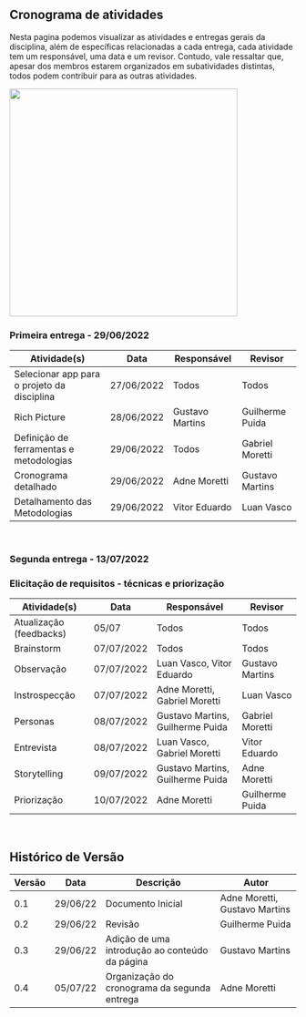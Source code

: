 ## Cronograma de atividades
Nesta pagina podemos visualizar as atividades e entregas gerais da disciplina, além de específicas relacionadas a cada entrega, cada atividade tem um responsável, uma data e um revisor. Contudo, vale ressaltar que, apesar dos membros estarem organizados em subatividades distintas, todos podem contribuir para as outras atividades.

<img src=https://img.freepik.com/vetores-gratis/alunos-ou-funcionarios-adicionando-eventos-ou-prazos-ao-aplicativo-de-calendario-jovens-usando-ilustracao-plana-de-organizador-de-tempo-ou-planejador_74855-20735.jpg width=400px/>


### Primeira entrega - 29/06/2022
Atividade(s) | Data  | Responsável | Revisor |
------------ | ------- | --------- | ------- |
Selecionar app para o projeto da disciplina | 27/06/2022 | Todos | Todos
Rich Picture | 28/06/2022 | Gustavo Martins | Guilherme Puida 
Definição de ferramentas e metodologias |  29/06/2022   | Todos| Gabriel Moretti
Cronograma detalhado | 29/06/2022 | Adne Moretti | Gustavo Martins
Detalhamento das Metodologias | 29/06/2022 | Vitor Eduardo | Luan Vasco

<br>

### Segunda entrega - 13/07/2022
### Elicitação de requisitos - técnicas e priorização

Atividade(s) | Data  | Responsável | Revisor |
------------ | ------- | ----------| ------- |
Atualização (feedbacks) | 05/07 | Todos | Todos
Brainstorm   | 07/07/2022 | Todos | Todos
Observação | 07/07/2022 | Luan Vasco,  Vitor Eduardo| Gustavo Martins
Instrospecção | 07/07/2022 | Adne Moretti, Gabriel Moretti | Luan Vasco
Personas | 08/07/2022 | Gustavo Martins, Guilherme Puida | Gabriel Moretti 
Entrevista | 08/07/2022 | Luan Vasco, Gabriel Moretti | Vitor Eduardo
Storytelling  |  09/07/2022  | Gustavo Martins, Guilherme Puida | Adne Moretti
Priorização | 10/07/2022 | Adne Moretti | Guilherme Puida
<br>

## Histórico de Versão

| Versão | Data | Descrição | Autor |
|--------|------|-------|-----------|
| 0.1 | 29/06/22 | Documento Inicial | Adne Moretti, Gustavo Martins |
| 0.2 | 29/06/22 | Revisão | Guilherme Puida |
| 0.3 | 29/06/22 | Adição de uma introdução ao conteúdo da página | Gustavo Martins |
| 0.4 | 05/07/22 | Organização do cronograma da segunda entrega | Adne Moretti |
